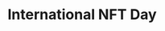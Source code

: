 ---
guid: "UPDATE THIS"
title: "International NFT Day"
description: "Discover the history and evolution of NFTs as the hosts celebrate International NFT Day. Learn about the latest token standards and how NFTs could come to China."
pubDate: "Tue, 20 Sep 2022 18:00:00 -0500"
itunes-explicit: false
itunes-episode: 42
itunes-episodeType: Full

# More info
youtube-full: https://youtu.be/iZrFzhml5ns
discussion: https://twitter.com/dtedesco1/status/1572363136589770754

# Timeline
timeline:
  - seconds: 75
    title: 037's questions from Ep 22
  - seconds: 127
    title: Revisiting Rawlings NFT drop, already got 2 fake copycat collections!
  - seconds: 353
    title: Happy international NFT day
  - seconds: 319
    title: Reflections looking back 5 years
  - seconds: 400
    title: Slava in the house
  - seconds: 446
    title: Why did you get into this?
  - seconds: 525
    title: You do other token standards?
  - seconds: 645
    title: What are the more recent standards you're watching?
  - seconds: 726
    title: Hellomoto / why Su Squares not featured in Flow's timeline?
  - seconds: 821
    title: Should we airdrop NFTs for the show?
  - seconds: 1230
    title: The 185-square plot
  - seconds: 1623
    title: John / erc721a
  - seconds: 1749
    title: Profanity vanity wallet hack


# File information
enclosure-url: "GET THIS EPISODE DATE AND NUMBER"
enclosure-length: NEED_FINAL_FILE_WITH_METADATA_FOR_THIS
enclosure-type: "audio/x-m4a"
itunes-duration: NEED_FINAL_FILE_WITH_METADATA_FOR_THIS
---